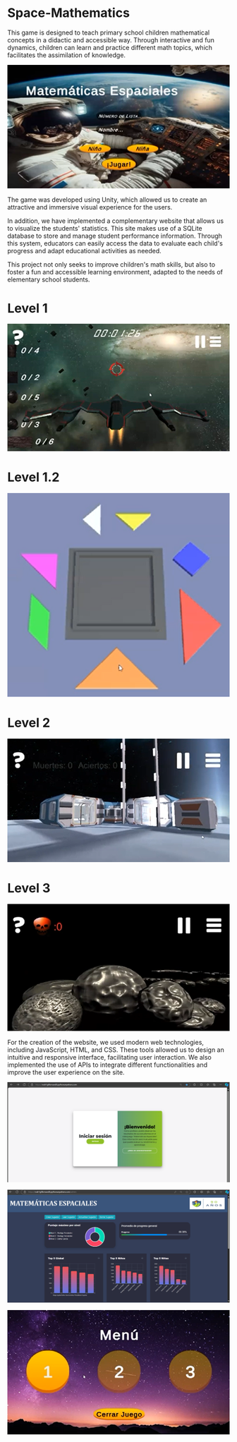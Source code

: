 # Space-Mathematics

This game is designed to teach primary school children mathematical concepts in a didactic and accessible way. Through interactive and fun dynamics, children can learn and practice different math topics, which facilitates the assimilation of knowledge.

![image alt](https://github.com/Roodrrigoo/Space-Mathematics/blob/main/File/matematicas%20espaciales%20portada.png?raw=true)

The game was developed using Unity, which allowed us to create an attractive and immersive visual experience for the users.

In addition, we have implemented a complementary website that allows us to visualize the students' statistics. This site makes use of a SQLite database to store and manage student performance information. Through this system, educators can easily access the data to evaluate each child's progress and adapt educational activities as needed.


This project not only seeks to improve children's math skills, but also to foster a fun and accessible learning environment, adapted to the needs of elementary school students.

# Level 1
![image alt](https://github.com/Roodrrigoo/Space-Mathematics/blob/main/File/nivel%201%20matematicas%20espaciales.png?raw=true)

# Level 1.2

![image alt](https://github.com/Roodrrigoo/Space-Mathematics/blob/main/File/nivel%201.2%20matematicas%20espaciales.png?raw=true)

# Level 2
![image alt](https://github.com/Roodrrigoo/Space-Mathematics/blob/main/File/nivel%202%20matematicas%20espaciales.png?raw=true
)

# Level 3

![image alt](https://github.com/Roodrrigoo/Space-Mathematics/blob/main/File/nivel%203%20matematicas%20espaciales.png?raw=true
)


For the creation of the website, we used modern web technologies, including JavaScript, HTML, and CSS. These tools allowed us to design an intuitive and responsive interface, facilitating user interaction. We also implemented the use of APIs to integrate different functionalities and improve the user experience on the site.


![image alt](https://github.com/Roodrrigoo/Space-Mathematics/blob/main/File/matematicas%20espaciales%20sitio%20inicial%20.png?raw=true
)

![image alt](https://github.com/Roodrrigoo/Space-Mathematics/blob/main/File/matematicas%20espaciales%20sitio%20web%20.png?raw=true
)


![image alt](https://github.com/Roodrrigoo/Space-Mathematics/blob/main/File/menu%20matematicas%20espaciales.png?raw=true
)















